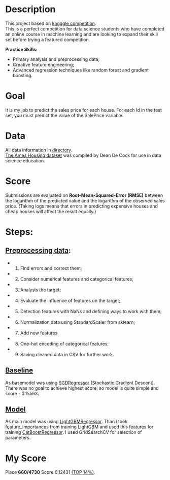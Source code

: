 # Description
This project based on [kagggle competition](https://www.kaggle.com/c/house-prices-advanced-regression-techniques).  
This is a perfect competition for data science students who have completed an online course in machine learning and are looking to expand their skill set before trying a featured competition. 

**Practice Skills:**
-  Primary analysis and preprocessing data;
-  Creative feature engineering;
-  Advanced regression techniques like random forest and gradient boosting.

# Goal
It is my job to predict the sales price for each house. For each Id in the test set, you must predict the value of the SalePrice variable.

# Data
All data information in [directory](/data).   
[The Ames Housing dataset](http://jse.amstat.org/v19n3/decock.pdf) was compiled by Dean De Cock for use in data science education.

# Score
Submissions are evaluated on **Root-Mean-Squared-Error (RMSE)** between the logarithm of the predicted value and the logarithm of the observed sales price. (Taking logs means that errors in predicting expensive houses and cheap houses will affect the result equally.)

# Steps:
## [Preprocessing data](/house_prices_preprosesing.ipynb):
-  1. Find errors and correct them;
-  2. Consider numerical features and categorical features;
-  3. Analysis the target;
-  4. Evaluate the influence of features on the target;
-  5. Detection features with NaNs and defining ways to work with them;
-  6. Normalization data using StandardScaler from sklearn;
-  7. Add new features
-  8. One-hot encoding of categorical features;
-  9. Saving cleaned data in CSV for further work.
## [Baseline](/house_prices_preprosesing.ipynb)
As basemodel was using [SGDRegressor](https://scikit-learn.org/stable/modules/generated/sklearn.linear_model.SGDRegressor.html) (Stochastic Gradient Descent).  
There was no goal to achieve highest score, so model is quite simple and score - 0.15563.
## [Model](/house_price_model.ipynb)
As main model was using [LightGBMRegressor](https://lightgbm.readthedocs.io/en/latest). Than i took feature_importances from training LightGBM and used this features for training [CatBoostRegressor](https://catboost.ai/docs/concepts/python-reference_catboostregressor.html).
I used GridSearchCV for selection of parameters.
# My Score
Place **660/4730** Score 0.12431 [(TOP 14%)](https://www.kaggle.com/c/house-prices-advanced-regression-techniques/leaderboard#score).
